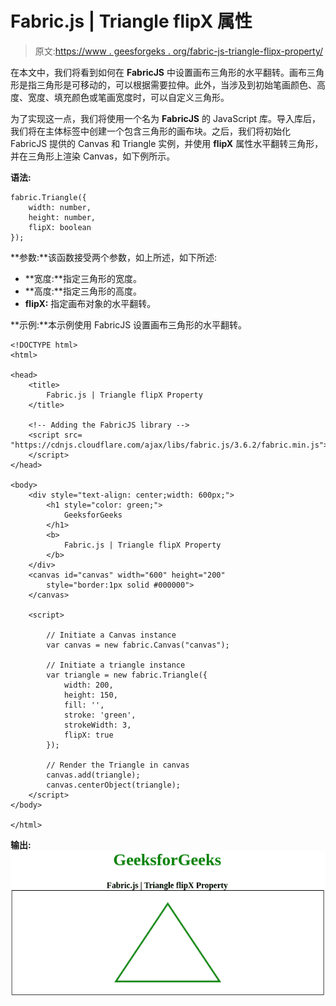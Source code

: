 # Fabric.js | Triangle flipX 属性

> 原文:[https://www . geesforgeks . org/fabric-js-triangle-flipx-property/](https://www.geeksforgeeks.org/fabric-js-triangle-flipx-property/)

在本文中，我们将看到如何在 **FabricJS** 中设置画布三角形的水平翻转。画布三角形是指三角形是可移动的，可以根据需要拉伸。此外，当涉及到初始笔画颜色、高度、宽度、填充颜色或笔画宽度时，可以自定义三角形。

为了实现这一点，我们将使用一个名为 **FabricJS** 的 JavaScript 库。导入库后，我们将在主体标签中创建一个包含三角形的画布块。之后，我们将初始化 FabricJS 提供的 Canvas 和 Triangle 实例，并使用 **flipX** 属性水平翻转三角形，并在三角形上渲染 Canvas，如下例所示。

**语法:**

```
fabric.Triangle({
    width: number,
    height: number,
    flipX: boolean
});
```

**参数:**该函数接受两个参数，如上所述，如下所述:

*   **宽度:**指定三角形的宽度。
*   **高度:**指定三角形的高度。
*   **flipX:** 指定画布对象的水平翻转。

**示例:**本示例使用 FabricJS 设置画布三角形的水平翻转。

```
<!DOCTYPE html> 
<html> 

<head> 
    <title> 
        Fabric.js | Triangle flipX Property
    </title> 

    <!-- Adding the FabricJS library -->
    <script src= 
"https://cdnjs.cloudflare.com/ajax/libs/fabric.js/3.6.2/fabric.min.js"> 
    </script> 
</head> 

<body> 
    <div style="text-align: center;width: 600px;"> 
        <h1 style="color: green;"> 
            GeeksforGeeks 
        </h1> 
        <b> 
            Fabric.js | Triangle flipX Property 
        </b> 
    </div>
    <canvas id="canvas" width="600" height="200"
        style="border:1px solid #000000"> 
    </canvas> 

    <script> 

        // Initiate a Canvas instance 
        var canvas = new fabric.Canvas("canvas"); 

        // Initiate a triangle instance 
        var triangle = new fabric.Triangle({
            width: 200,
            height: 150,
            fill: '',
            stroke: 'green',
            strokeWidth: 3,
            flipX: true
        });

        // Render the Triangle in canvas 
        canvas.add(triangle); 
        canvas.centerObject(triangle);
    </script> 
</body> 

</html>                    
```

**输出:**
![](img/5f69e717f6686be0efd02a948ed0239b.png)
